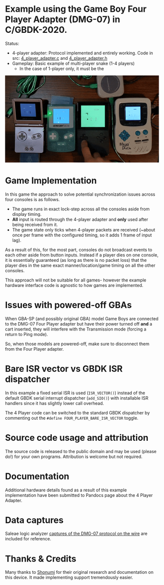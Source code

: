 # Example using the Game Boy Four Player Adapter (DMG-07) in C/GBDK-2020.
Status:
- 4-player adapter: Protocol implemented and entirely working. Code in src: [4_player_adapter.c](src/4_player_adapter.c) and [4_player_adapter.h](src/4_player_adapter.h)
- Gameplay: Basic example of multi-player snake (1-4 players)
  - In the case of 1-player only, it must be the

![Photograph of four Game Boy and clone consoles connected via the Four Player Adapter](/info/game_boy_four_player_consoles.gif)

# Game Implementation
In this game the approach to solve potential synchronization issues across four consoles is as follows.
- The game runs in exact lock-step across all the consoles aside from display timing.
- __All__ input is routed through the 4-player adapter and __only__ used after being received from it.
- The game state only ticks when 4-player packets are received (~about once per frame with the configured timing, so it adds 1 frame of input lag).

As a result of this, for the most part, consoles do not broadcast events to each other aside from button inputs. Instead if a player dies on one console, it is essentially guaranteed (as long as there is no packet loss) that the player dies in the same exact manner/location/game timing on all the other consoles.

This approach will not be suitable for all games- however the example hardware interface code is agnostic to how games are implemented.


# Issues with powered-off GBAs
When GBA-SP (and possibly original GBA) model Game Boys are connected to the DMG-07 Four Player adapter but have their power turned off **and** a cart inserted, they will interfere with the Transmission mode (forcing a return to Ping mode).

So, when those models are powered-off, make sure to disconnect them from the Four Player adapter.


# Bare ISR vector vs GBDK ISR dispatcher
In this example a fixed serial ISR is used (`ISR_VECTOR()`) instead of the default GBDK serial interrupt dispatcher (`add_SIO()`) with installable ISR handlers since it has slightly lower call overhead.

The 4 Player code can be switched to the standard GBDK dispatcher by commenting out the `#define FOUR_PLAYER_BARE_ISR_VECTOR` toggle.


# Source code usage and attribution
The source code is released to the public domain and may be used (please do!) for your own programs. Attribution is welcome but not required.


# Documentation
Additional hardware details found as a result of this example implementation have been submitted to Pandocs page about the 4 Player Adapter.


# Data captures
Saleae logic analyzer [captures of the DMG-07 protocol on the wire](hardware_data_and_notes/logic_analyzer_captures) are included for reference.


# Thanks & Credits
Many thanks to [Shonumi](https://shonumi.github.io/articles/art9.html) for their original research and documentation on this device. It made implementing support tremendously easier.

